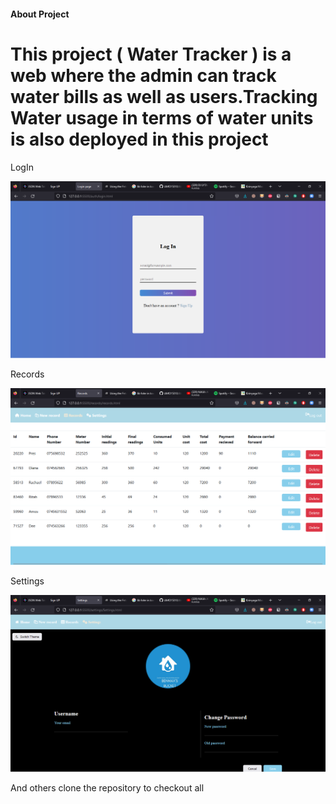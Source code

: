 <h4>About Project</h4>
<h1>This project (<b> Water Tracker </b>) is a web where the admin can track water bills as well as users.Tracking Water usage in terms of water units is also deployed in this project</h1>
<p>LogIn</p>
<img src="./images/login.png">

<p>Records</p>
<img src="./images/records.png">



<p>Settings</p>
<img src="./images/setting.png">

<p>And others clone the repository to checkout all</p>